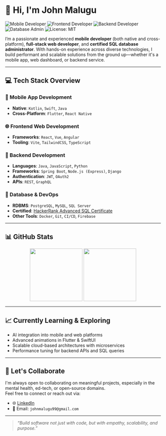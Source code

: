 # 👋 Hi, I'm John Malugu

![Mobile Developer](https://img.shields.io/badge/Mobile_Developer-Native_&_Cross_Platform-00C897)
![Frontend Developer](https://img.shields.io/badge/Frontend-React/Vue/Angular/Vite-61DAFB)
![Backend Developer](https://img.shields.io/badge/Backend-SpringBoot/Node/Django-orange)
![Database Admin](https://img.shields.io/badge/SQL-HackerRank_Advanced_Certified-4B8BBE)
![License: MIT](https://img.shields.io/badge/License-MIT-green.svg)

I’m a passionate and experienced **mobile developer** (both native and cross-platform), **full-stack web developer**, and **certified SQL database administrator**. With hands-on experience across diverse technologies, I build performant and scalable solutions from the ground up—whether it's a mobile app, web dashboard, or backend service.

---

## 💻 Tech Stack Overview

### 📱 Mobile App Development
- **Native**: `Kotlin`, `Swift`, `Java`
- **Cross-Platform**: `Flutter`, `React Native`

### 🌐 Frontend Web Development
- **Frameworks**: `React`, `Vue`, `Angular`
- **Tooling**: `Vite`, `TailwindCSS`, `TypeScript`

### 🔧 Backend Development
- **Languages**: `Java`, `JavaScript`, `Python`
- **Frameworks**: `Spring Boot`, `Node.js (Express)`, `Django`
- **Authentication**: `JWT`, `OAuth2`
- **APIs**: `REST`, `GraphQL`

### 🧠 Database & DevOps
- **RDBMS**: `PostgreSQL`, `MySQL`, `SQL Server`
- **Certified**: [HackerRank Advanced SQL Certificate](https://www.hackerrank.com/certificates/iframe/8a6ce50def1a)
- **Other Tools**: `Docker`, `Git`, `CI/CD`, `Firebase`

---

## 📊 GitHub Stats

<p align="center">
  <img src="https://github-readme-stats.vercel.app/api?username=johnmalugu&show_icons=true&theme=radical" height="170"/>
  <img src="https://github-readme-stats.vercel.app/api/top-langs/?username=johnmalugu&layout=compact&theme=radical" height="170"/>
</p>

---

## 📈 Currently Learning & Exploring
- AI integration into mobile and web platforms
- Advanced animations in Flutter & SwiftUI
- Scalable cloud-based architectures with microservices
- Performance tuning for backend APIs and SQL queries

---

## 🤝 Let's Collaborate

I'm always open to collaborating on meaningful projects, especially in the mental health, ed-tech, or open-source domains.  
Feel free to connect or reach out via:

- 🌐 [LinkedIn](linkedin.com/in/john-malugu-895693246)
- 📧 Email: `johnmalugu99@gmail.com`

---

> _“Build software not just with code, but with empathy, scalability, and purpose.”_

